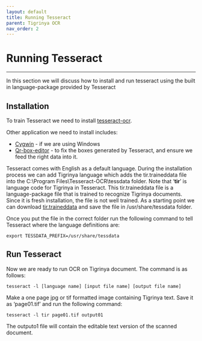 ```yaml
---
layout: default
title: Running Tesseract
parent: Tigrinya OCR
nav_order: 2
---
```

# Running Tesseract
---
In this section we will discuss how to install and run tesseract using the built in language-package provided by Tesseract
## Installation
To train Tesseract we need to install [tesseract-ocr](https://github.com/tesseract-ocr/tesseract/releases).

Other application we need to install includes:
* [Cygwin](https://www.cygwin.com/) - if we are using Windows
* [Qr-box-editor](https://github.com/zdenop/qt-box-editor/downloads) - to fix the boxes generated by Tesseract, and ensure we feed the right data into it.

Tesseract comes with English as a default language. During the installation process we can add Tigrinya language which adds the tir.traineddata file into the C:\Program Files\Tesseract-OCR\tessdata folder. Note that ‘**tir**’ is language code for Tigrinya in Tesseract.
This tir.traineddata file is a language-package file that is trained to recognize Tigrinya documents. Since it is fresh installation, the file is not well trained. As a starting point we can download [tir.traineddata](https://github.com/tesseract-ocr/tessdata/blob/master/tir.traineddata) and save the file in /usr/share/tessdata folder.

Once you put the file in the correct folder run the following command to tell Tesseract where the language definitions are:

```
export TESSDATA_PREFIX=/usr/share/tessdata
```

## Run Tesseract
Now we are ready to run OCR on Tigrinya document. The command is as follows:

```
tesseract -l [language name] [input file name] [output file name]
```

Make a one page jpg or tif formatted image containing Tigrinya text. Save it as ‘page01.tif’ and run the following command:

```
tesseract -l tir page01.tif output01
```

The outputo1 file will contain the editable text version of the scanned document.